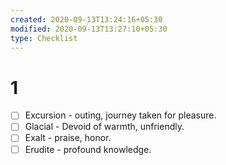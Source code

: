 ```yaml
---
created: 2020-09-13T13:24:16+05:30
modified: 2020-09-13T13:27:10+05:30
type: Checklist
---
```


# 1

- [ ] Excursion - outing, journey taken for pleasure.
- [ ] Glacial - Devoid of warmth, unfriendly.
- [ ] Exalt - praise, honor.
- [ ] Erudite - profound knowledge.